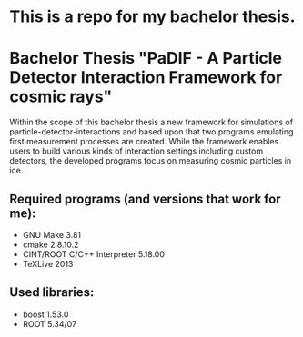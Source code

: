 # This is a repo for my bachelor thesis.

# Bachelor Thesis "PaDIF - A Particle Detector Interaction Framework for cosmic rays"

Within the scope of this bachelor thesis a new framework for simulations of particle-detector-interactions and based upon that two programs emulating first measurement processes are created. While the framework enables users to build various kinds of interaction settings including custom detectors, the developed programs focus on measuring cosmic particles in ice.

## Required programs (and versions that work for me):  
* GNU Make 3.81  
* cmake 2.8.10.2  
* CINT/ROOT C/C++ Interpreter 5.18.00  
* TeXLive 2013  

## Used libraries:  
* boost 1.53.0  
* ROOT 5.34/07  
